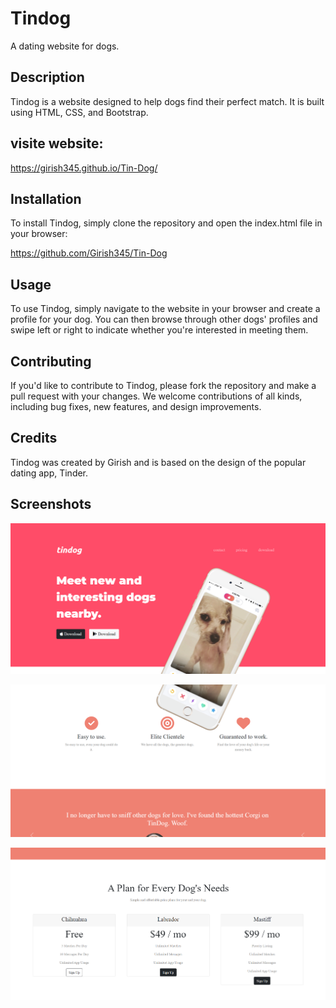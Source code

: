 # Tindog

A dating website for dogs.

## Description

Tindog is a website designed to help dogs find their perfect match. It is built using HTML, CSS, and Bootstrap.

## visite website:  

https://girish345.github.io/Tin-Dog/

## Installation

To install Tindog, simply clone the repository and open the index.html file in your browser:

https://github.com/Girish345/Tin-Dog


## Usage

To use Tindog, simply navigate to the website in your browser and create a profile for your dog. You can then browse through other dogs' profiles and swipe left or right to indicate whether you're interested in meeting them.

## Contributing

If you'd like to contribute to Tindog, please fork the repository and make a pull request with your changes. We welcome contributions of all kinds, including bug fixes, new features, and design improvements.

## Credits

Tindog was created by Girish and is based on the design of the popular dating app, Tinder.

## Screenshots

![Tin Dog](https://github.com/Girish345/Tin-Dog/blob/main/1.png)


![Tin Dog](https://github.com/Girish345/Tin-Dog/blob/main/2.png)

![Tin Dog](https://github.com/Girish345/Tin-Dog/blob/main/3.png)




